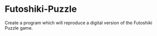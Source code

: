 # Futoshiki-Puzzle
Create a program which will reproduce a digital version of the Futoshiki Puzzle game.
